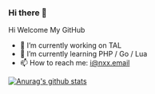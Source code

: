 ### Hi there 👋


Hi Welcome My GitHub

- 🔭 I’m currently working on TAL
- 🌱 I’m currently learning PHP / Go / Lua 
- 📫 How to reach me: i@nxx.email

[![Anurag's github stats](https://github-readme-stats.vercel.app/api?username=qiqizjl)](https://github.com/qiqizjl)

